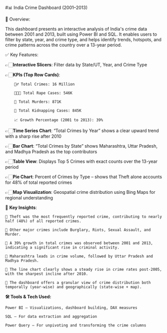 #📊 India Crime Dashboard (2001–2013)

🔎 Overview:

This dashboard presents an interactive analysis of India's crime data between 2001 and 2013, built using Power BI and SQL. It enables users to filter by state, year, and crime type, and helps identify trends, hotspots, and crime patterns across the country over a 13-year period.

✅ Key Features:

👉🏻**Interactive Slicers**: Filter data by State/UT, Year, and Crime Type

👉🏻**KPIs (Top Row Cards)**:

        🧍‍♂️ Total Crimes: 16 Million

        🧑‍🤝‍🧑 Total Rape Cases: 546K

        🔪 Total Murders: 871K

        🧒 Total Kidnapping Cases: 845K

        📈 Growth Percentage (2001 to 2013): 39%

👉🏻**Time Series Chart**: “Total Crimes by Year” shows a clear upward trend with a sharp rise after 2010

👉🏻**Bar Chart**: “Total Crimes by State” shows Maharashtra, Uttar Pradesh, and Madhya Pradesh as the top contributors

👉🏻**Table View**: Displays Top 5 Crimes with exact counts over the 13-year period

👉🏻**Pie Chart**: Percent of Crimes by Type – shows that Theft alone accounts for 48% of total reported crimes

👉🏻**Map Visualization**: Geospatial crime distribution using Bing Maps for regional understanding

📌 **Key Insights**:

    🔹 Theft was the most frequently reported crime, contributing to nearly half (48%) of all reported crimes.

    🔹 Other major crimes include Burglary, Riots, Sexual Assault, and Murder.

    🔹 A 39% growth in total crimes was observed between 2001 and 2013, indicating a significant rise in criminal activity.

    🔹 Maharashtra leads in crime volume, followed by Uttar Pradesh and Madhya Pradesh.

    🔹 The line chart clearly shows a steady rise in crime rates post-2005, with the sharpest incline after 2010.

    🔹 The dashboard offers a granular view of crime distribution both temporally (year-wise) and geographically (state-wise + map).

**🛠️ Tools & Tech Used:**

    Power BI – Visualizations, dashboard building, DAX measures

    SQL – For data extraction and aggregation

    Power Query – For unpivoting and transforming the crime columns
